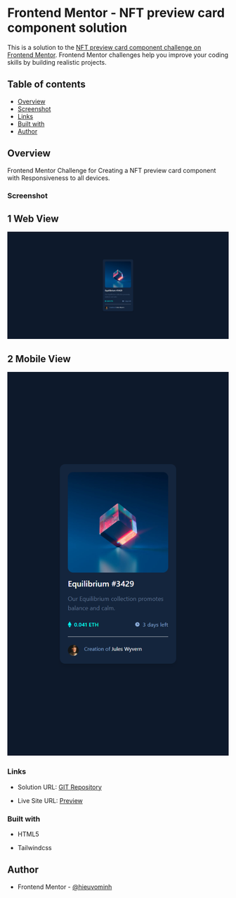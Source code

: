 # Frontend Mentor - NFT preview card component solution

This is a solution to the [NFT preview card component challenge on Frontend Mentor](https://www.frontendmentor.io/challenges/nft-preview-card-component-SbdUL_w0U). Frontend Mentor challenges help you improve your coding skills by building realistic projects.

## Table of contents

- [Overview](#overview)
- [Screenshot](#screenshot)
- [Links](#links)
- [Built with](#built-with)
- [Author](#author)

## Overview

Frontend Mentor Challenge for Creating a NFT preview card component with Responsiveness to all devices.

### Screenshot

## 1 Web View

![Image Web](images/desktop.png)

## 2 Mobile View

![Image Mobile](images/mobile.png)

### Links

- Solution URL: [GIT Repository](https://github.com/hieuvominh/nft-preview-card-component)

- Live Site URL: [Preview]()

### Built with

- HTML5

- Tailwindcss

## Author

- Frontend Mentor - [@hieuvominh](https://www.frontendmentor.io/profile/hieuvominh)
